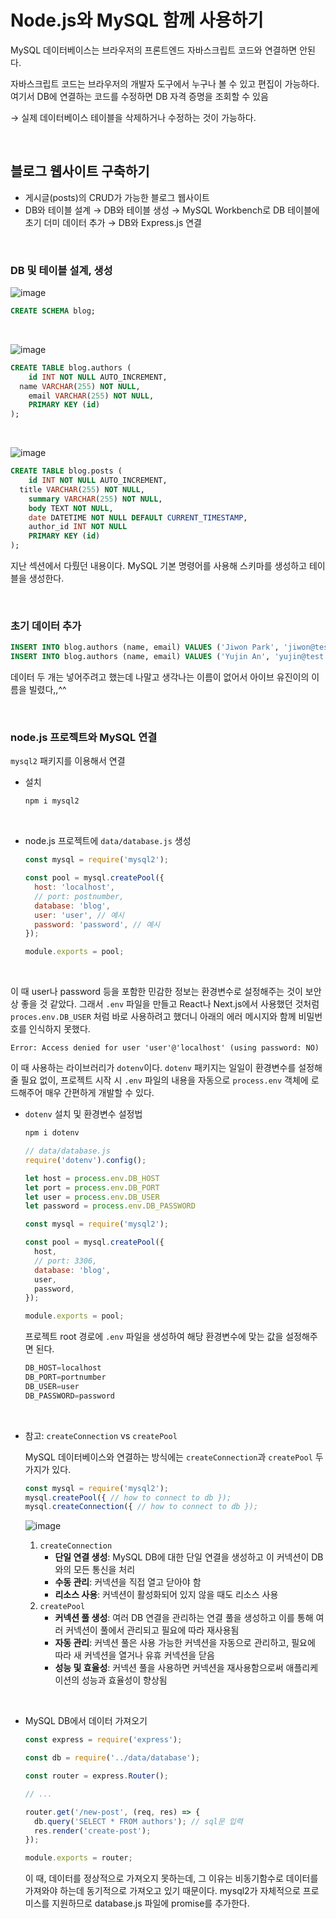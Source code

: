 # Node.js와 MySQL 함께 사용하기

MySQL 데이터베이스는 브라우저의 프론트엔드 자바스크립트 코드와 연결하면 안된다.

자바스크립트 코드는 브라우저의 개발자 도구에서 누구나 볼 수 있고 편집이 가능하다. 여기서 DB에 연결하는 코드를 수정하면 DB 자격 증명을 조회할 수 있음

→ 실제 데이터베이스 테이블을 삭제하거나 수정하는 것이 가능하다.

<br>

## 블로그 웹사이트 구축하기

- 게시글(posts)의 CRUD가 가능한 블로그 웹사이트
- DB와 테이블 설계 → DB와 테이블 생성 → MySQL Workbench로 DB 테이블에 초기 더미 데이터 추가 → DB와 Express.js 연결

<br>

### DB 및 테이블 설계, 생성

![image](https://github.com/xoxojw/100-days-of-web-development/assets/124491335/ab5e2ed4-b3dd-4f18-bac6-ea4ce733aea8)

```sql
CREATE SCHEMA blog;
```

<br>

![image](https://github.com/xoxojw/100-days-of-web-development/assets/124491335/d6cbeb6b-9509-451c-9bba-40a898b07f9f)

```sql
CREATE TABLE blog.authors (
	id INT NOT NULL AUTO_INCREMENT,
  name VARCHAR(255) NOT NULL,
	email VARCHAR(255) NOT NULL,
	PRIMARY KEY (id)
);
```

<br>

![image](https://github.com/xoxojw/100-days-of-web-development/assets/124491335/6e3ac938-bd20-4498-93dc-55aef3b223fe)

```sql
CREATE TABLE blog.posts (
	id INT NOT NULL AUTO_INCREMENT,
  title VARCHAR(255) NOT NULL,
	summary VARCHAR(255) NOT NULL,
	body TEXT NOT NULL,
	date DATETIME NOT NULL DEFAULT CURRENT_TIMESTAMP,
	author_id INT NOT NULL
	PRIMARY KEY (id)
);
```

지난 섹션에서 다뤘던 내용이다. MySQL 기본 명령어를 사용해 스키마를 생성하고 테이블을 생성한다.

<br>

### 초기 데이터 추가

```sql
INSERT INTO blog.authors (name, email) VALUES ('Jiwon Park', 'jiwon@test.com');
INSERT INTO blog.authors (name, email) VALUES ('Yujin An', 'yujin@test.com');
```

데이터 두 개는 넣어주려고 했는데 나말고 생각나는 이름이 없어서 아이브 유진이의 이름을 빌렸다,,^^

<br>

### node.js 프로젝트와 MySQL 연결

`mysql2` 패키지를 이용해서 연결

- 설치
    
    ```bash
    npm i mysql2
    ```

<br>    

- node.js 프로젝트에 `data/database.js` 생성
    
    ```jsx
    const mysql = require('mysql2');
    
    const pool = mysql.createPool({
      host: 'localhost',
      // port: postnumber,
      database: 'blog',
      user: 'user', // 예시
      password: 'password', // 예시
    });
    
    module.exports = pool;
    ```
    
<br>

이 때 user나 password 등을 포함한 민감한 정보는 환경변수로 설정해주는 것이 보안상 좋을 것 같았다. 그래서 `.env` 파일을 만들고 React나 Next.js에서 사용했던 것처럼 `proces.env.DB_USER` 처럼 바로 사용하려고 했더니 아래의 에러 메시지와 함께 비밀번호를 인식하지 못했다.

```
Error: Access denied for user 'user'@'localhost' (using password: NO)
```

이 때 사용하는 라이브러리가 `dotenv`이다. `dotenv` 패키지는 일일이 환경변수를 설정해줄 필요 없이, 프로젝트 시작 시 `.env` 파일의 내용을 자동으로 `process.env` 객체에 로드해주어 매우 간편하게 개발할 수 있다.

- `dotenv` 설치 및 환경변수 설정법
    
    ```bash
    npm i dotenv
    ```
    
    ```jsx
    // data/database.js
    require('dotenv').config();
    
    let host = process.env.DB_HOST
    let port = process.env.DB_PORT
    let user = process.env.DB_USER
    let password = process.env.DB_PASSWORD
    
    const mysql = require('mysql2');
    
    const pool = mysql.createPool({
      host,
      // port: 3306,
      database: 'blog',
      user,
      password,
    });
    
    module.exports = pool;
    ```
    
    프로젝트 root 경로에 `.env` 파일을 생성하여 해당 환경변수에 맞는 값을 설정해주면 된다.
    
    ```jsx
    DB_HOST=localhost
    DB_PORT=portnumber
    DB_USER=user
    DB_PASSWORD=password
    ```

<br>

- 참고: `createConnection` vs `createPool`
    
    MySQL 데이터베이스와 연결하는 방식에는 `createConnection`과 `createPool` 두 가지가 있다.
    
    ```jsx
    const mysql = require('mysql2');
    mysql.createPool({ // how to connect to db });
    mysql.createConnection({ // how to connect to db });
    ```
    
    ![image](https://github.com/xoxojw/100-days-of-web-development/assets/124491335/da8de42a-0366-439f-8611-8164db645cab)
    
    1. `createConnection`
        - **단일 연결 생성**: MySQL DB에 대한 단일 연결을 생성하고 이 커넥션이 DB와의 모든 통신을 처리
        - **수동 관리**: 커넥션을 직접 열고 닫아야 함
        - **리소스 사용**: 커넥션이 활성화되어 있지 않을 때도 리소스 사용
    2. `createPool`
        - **커넥션 풀 생성**: 여러 DB 연결을 관리하는 연결 풀을 생성하고 이를 통해 여러 커넥션이 풀에서 관리되고 필요에 따라 재사용됨
        - **자동 관리**: 커넥션 풀은 사용 가능한 커넥션을 자동으로 관리하고, 필요에 따라 새 커넥션을 열거나 유휴 커넥션을 닫음
        - **성능 및 효율성**: 커넥션 풀을 사용하면 커넥션을 재사용함으로써 애플리케이션의 성능과 효율성이 향상됨

<br>

- MySQL DB에서 데이터 가져오기
    
    ```jsx
    const express = require('express');
    
    const db = require('../data/database');
    
    const router = express.Router();
    
    // ...
    
    router.get('/new-post', (req, res) => {
      db.query('SELECT * FROM authors'); // sql문 입력
      res.render('create-post');
    });
    
    module.exports = router;
    ```
    
    이 때, 데이터를 정상적으로 가져오지 못하는데, 그 이유는 비동기함수로 데이터를 가져와야 하는데 동기적으로 가져오고 있기 때문이다. mysql2가 자체적으로 프로미스를 지원하므로 database.js 파일에 promise를 추가한다.

    <br>